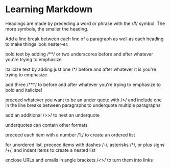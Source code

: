 # Learning Markdown

Headings are made by preceding a word or phrase with  the /#/ symbol. The more symbols, the smaller the heading.  

Add a line break between each line of a paragraph as well as each heading to make things look neater-er.  

bold text by adding /**/ or two underscores before and after whatever you're trying to emphasize  

italicize text by adding just one /*/ before and after whatever it is you're trying to emphasize  

add three /***/ to before and after whatever you're trying to emphasize to bold and italicize!  

preceed whatever you want to be an under quote with />/ and include one in the line breaks between paragraphs to underquote multiple paragraphs  

add an additional />>/ to nest an underquote  

underquotes can contain other formats  

preceed each item with a number /1./ to create an ordered list

for unordered list, preceed items with dashes /-/, asterisks /*/, or plus signs /+/, and indent items to create a nested list  

enclose URLs and emails in angle brackets /<>/ to turn them into links

